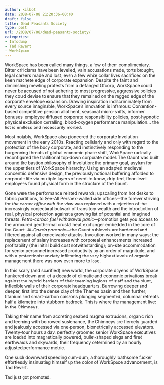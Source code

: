 ```yaml
---
author: kilbot
date: 2008-07-08 21:20:36+00:00
draft: false
title: Dead Peasants Society
type: post
url: /2008/07/08/dead-peasants-society/
categories:
- Infodump
- Tad Revert
- WorkSpace
---
```


WorkSpace has been called many things, a few of them complimentary. Bitter criticisms have been levelled, vain accusations made, torts brought, legal careers made and lost, even a few white collar lives sacrificed on the keen machete edge of corporate expansion. Despite the faint and diminishing mewling protests from a defanged Ofcorp, WorkSpace could never be accused of not adhering to most progressive, aggressive policies they could devise to ensure that they remained on the ragged edge of the corporate envelope expansion. Drawing inspiration indiscriminately from every source imaginable, WorkSpace’s innovation is infamous: Contention-based competitive pension allotment, seasonal micro-shifts, informer bonuses, employee diffused corporate responsibility policies, post-hypnotic physical exclusion corralling, blood-oxygen performance manipulation… the list is endless and necessarily morbid.

Most notably, WorkSpace also pioneered the corporate Involution movement in the early 2010s. Reacting cellularly and only with regard to the protection of the body corporate, and instinctively responding to the burgeoning threats of global economic phase shift, WorkSpace radically reconfigured the traditional top-down corporate model. The Gaunt was built around the bastion philosophy of Involution: the primary goal, asylum for the upper tiers of WorkSpace hierarchy. Using an adapted medieval concentric defensive design, the previously notional buffering afforded to corporate life via multiple layers of need-to-know, drip-fed, floor-level employees found physical form in the structure of the Gaunt.

Gone were the performance related rewards; upscaling from hot desks to fabric partitions, to See-All Perspex-walled side offices—the forever striving for *the corner office with the view* was replaced with a rejection of the increasingly conjectural bulwark of transitory wealth and the introduction of real, physical protection against a growing list of potential and imagined threats. *Petro-carbon fuel withdrawal panic*—promotion gets you access to the armoured geothermal crustal heat exchanger embedded in the core of the Gaunt. *Al-Qaeda paranoia*—the Gaunt sublevels are hardened and filtered against all conceivable attacks. Involution worked in many ways; the replacement of salary increases with corporeal enhancements increased profitability (the initial build cost notwithstanding); on-site accommodation for senior personnel increased productivity by an order of magnitude, and with a protectionist anxiety infiltrating the very highest levels of organic management there was now even more to lose.

In this scary (and scarified) new world, the corporate doyens of WorkSpace hunkered down and let a decade of climatic and economic privations break against the hybrid barriers of their teeming legions of staff and the blunt, inflexible walls of their corporate headquarters. Burrowing deeper and deeper, first into the dense clay of the Thames basin and then further; titanium and smart-carbon caissons plunging segmented, columnar retreats half a kilometre into stubborn bedrock. This is where the management live: in the Chimneys.

Taking their name from accreting seabed magma extrusions, organic rich and teeming with borrowed sustenance, the Chimneys are fiercely guarded and jealously accessed via one-person, biometrically accessed elevators. Twenty-four hours a day, perfectly groomed senior WorkSpace executives are loaded into magnetically powered, bullet-shaped slugs and fired earthwards and skywards, their frequency determined by an hourly adjusted performance metric.

One such downward speeding dum-dum, a thoroughly loathsome fucker effortlessly insinuating himself up the colon of WorkSpace advancement, is Tad Revert.

Tad just got promoted.
